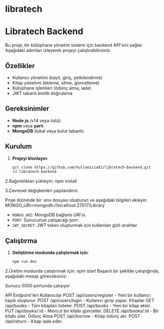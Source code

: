 # libratech
# Libratech Backend

Bu proje, bir kütüphane yönetim sistemi için backend API'sini sağlar. Aşağıdaki adımları izleyerek projeyi çalıştırabilirsiniz.

## Özellikler

- Kullanıcı yönetimi (kayıt, giriş, yetkilendirme)
- Kitap yönetimi (ekleme, silme, güncelleme)
- Kütüphane işlemleri (ödünç alma, iade)
- JWT tabanlı kimlik doğrulama

## Gereksinimler

- **Node.js** (v14 veya üstü)
- **npm** veya **yarn**
- **MongoDB** (lokal veya bulut tabanlı)

## Kurulum

1. **Projeyi klonlayın**:

   ```bash
   git clone https://github.com/kullaniciadi/libratech-backend.git
   cd libratech-backend

2.Bağımlılıkları yükleyin:
npm install   

3.Çevresel değişkenleri yapılandırın:

Proje dizininde bir .env dosyası oluşturun ve aşağıdaki bilgileri ekleyin:
   MONGO_URI=mongodb://localhost:27017/Library



- `MONGO_URI`: MongoDB bağlantı URI'si.
- `PORT`: Sunucunun çalışacağı port.
- `JWT_SECRET`: JWT token oluşturmak için kullanılan gizli anahtar.

## Çalıştırma

1. **Geliştirme modunda çalıştırmak için**:

   ```bash
   npm run dev

2.Üretim modunda çalıştırmak için:
npm start
Başarılı bir şekilde çalıştığında, aşağıdaki mesajı göreceksiniz:

Sunucu 5000 portunda çalışıyor

API Endpoint'leri
Kullanıcılar
POST /api/users/register - Yeni bir kullanıcı kaydı oluşturur.
POST /api/users/login - Kullanıcı girişi yapar.
Kitaplar
GET /api/books - Tüm kitapları listeler.
POST /api/books - Yeni bir kitap ekler.
PUT /api/books/:id - Mevcut bir kitabı günceller.
DELETE /api/books/:id - Bir kitabı siler.
Ödünç Alma
POST /api/borrow - Kitap ödünç alır.
POST /api/return - Kitap iade eder.
